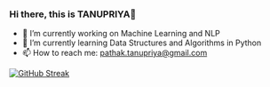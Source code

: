 ### Hi there, this is TANUPRIYA👋

<!-- ![](https://github.com/tanupriya9102/tanupriya9102/blob/main/gifrm.gif) -->

<!-- [![Tanupriya's GitHub stats](https://github-readme-stats.vercel.app/api?username=tanupriya9102&show_icons=true&theme=radical&hide=issues,contribs)](https://github.com/anuraghazra/github-readme-stats)
 -->
- 🔭 I’m currently working on Machine Learning and NLP
- 🌱 I’m currently learning Data Structures and Algorithms in Python
- 📫 How to reach me: pathak.tanupriya@gmail.com

[![GitHub Streak](http://github-readme-streak-stats.herokuapp.com?user=tanupriya9102&theme=radical&hide_border=true&date_format=M%20j%5B%2C%20Y%5D)](https://git.io/streak-stats)

